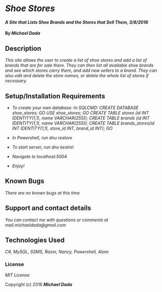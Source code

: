 # _Shoe Stores_

#### _A Site that Lists Shoe Brands and the Stores that Sell Them, 3/8/2016_

#### By _**Michael Dada**_

## Description

_This site allows the user to create a list of shoe stores and add a list of brands that are for sale there.  They can then list all available shoe brands and see which stores carry them, and add new sellers to a brand.  They can also edit and delete the store names, or delete the whole list of stores if necessary._

## Setup/Installation Requirements
* _To create your own database:
    In SQLCMD:
    CREATE DATABASE shoe_stores;
    GO
    USE shoe_stores;
    GO
    CREATE TABLE stores (id INT IDENTITY(1,1), name VARCHAR(255));
    CREATE TABLE brands (id INT IDENTITY(1,1), name VARCHAR(255));
    CREATE TABLE brands_stores(id INT IDENTITY(1,1), store_id INT, brand_id INT);
    GO_

* _In Powershell, run dnu restore_
* _To start server, run dnx kestrel_
* _Navigate to localhost:5004_
* _Enjoy!_


## Known Bugs

_There are no known bugs at this time_

## Support and contact details

_You can contact me with questions or comments at mail.michaeldada@gmail.com_

## Technologies Used

_C#, MySQL, SSMS, Razor, Nancy, Powershell, Atom_

### License

*MIT License*

Copyright (c) 2016 **_Michael Dada_**
